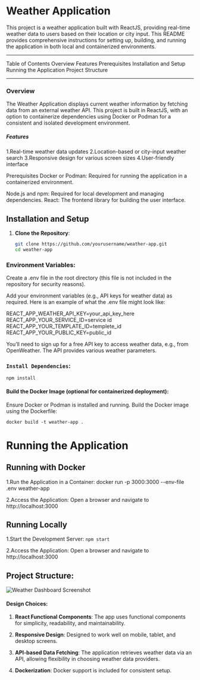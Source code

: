 
# Weather Application
This project is a weather application built with ReactJS, providing real-time weather data to users based on their location or city input. This README provides comprehensive instructions for setting up, building, and running the application in both local and containerized environments.

---

Table of Contents
Overview
Features
Prerequisites
Installation and Setup
Running the Application
Project Structure

---


### Overview
The Weather Application displays current weather information by fetching data from an external weather API. This project is built in ReactJS, with an option to containerize dependencies using Docker or Podman for a consistent and isolated development environment.

##### Features
1.Real-time weather data updates
2.Location-based or city-input weather search
3.Responsive design for various screen sizes
4.User-friendly interface

Prerequisites
Docker or Podman: Required for running the application in a containerized environment.

Node.js and npm: Required for local development and managing dependencies.
React: The frontend library for building the user interface.


## Installation and Setup

1. **Clone the Repository**:
   ```bash
   git clone https://github.com/yourusername/weather-app.git
   cd weather-app

### Environment Variables:

Create a .env file in the root directory (this file is not included in the repository for security reasons).

Add your environment variables (e.g., API keys for weather data) as required. Here is an example of what the .env file might look like:

REACT_APP_WEATHER_API_KEY=your_api_key_here \
REACT_APP_YOUR_SERVICE_ID=service id \
REACT_APP_YOUR_TEMPLATE_ID=templete_id \
REACT_APP_YOUR_PUBLIC_KEY=public_id 

You’ll need to sign up for a free API key to access weather data, e.g., from OpenWeather. The API provides various weather parameters.

### `Install Dependencies`:
`npm install`

#### Build the Docker Image (optional for containerized deployment):
Ensure Docker or Podman is installed and running.
Build the Docker image using the Dockerfile:

`docker build -t weather-app .`

# Running the Application
## Running with Docker

1.Run the Application in a Container:
docker run -p 3000:3000 --env-file .env weather-app

2.Access the Application:
 Open a browser and navigate to http://localhost:3000

## Running Locally
1.Start the Development Server:
`npm start`

2.Access the Application:
Open a browser and navigate to http://localhost:3000

## Project Structure:

![Weather Dashboard Screenshot](https://raw.githubusercontent.com/1css/Weather/main/public/images/project%20structure.JPG)





#### Design Choices:
1. **React Functional Components**: The app uses functional components for simplicity, readability, and maintainability.

2. **Responsive Design**: Designed to work well on mobile, tablet, and desktop screens.

3. **API-based Data Fetching**: The application retrieves weather data via an API, allowing flexibility in choosing weather data providers.

4. **Dockerization**: Docker support is included for consistent setup.






